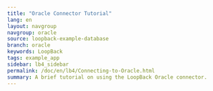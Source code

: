 ```yaml
---
title: "Oracle Connector Tutorial"
lang: en
layout: navgroup
navgroup: oracle
source: loopback-example-database
branch: oracle
keywords: LoopBack
tags: example_app
sidebar: lb4_sidebar
permalink: /doc/en/lb4/Connecting-to-Oracle.html
summary: A brief tutorial on using the LoopBack Oracle connector.
---
```

